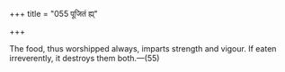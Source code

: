 +++
title = "055 पूजितं ह्य्"

+++

The food, thus worshipped always, imparts strength and vigour. If eaten irreverently, it destroys them both.—(55)
